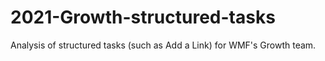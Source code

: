 # 2021-Growth-structured-tasks
Analysis of structured tasks (such as Add a Link) for WMF's Growth team.
